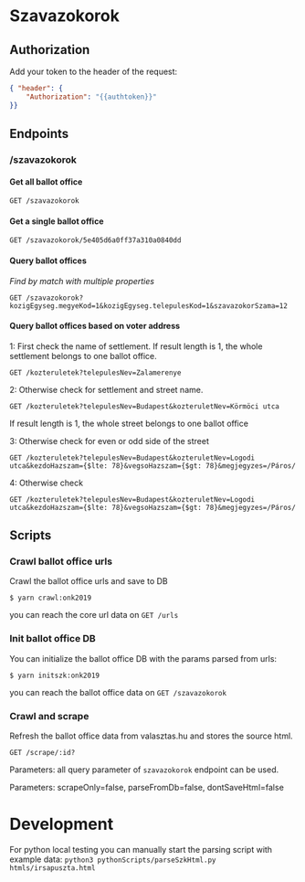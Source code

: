 # Szavazokorok

## Authorization

Add your token to the header of the request:

```json
{ "header": {
	"Authorization": "{{authtoken}}"
}}
```

## Endpoints

### /szavazokorok

#### Get all ballot office

`GET /szavazokorok`

#### Get a single ballot office

`GET /szavazokorok/5e405d6a0ff37a310a0840dd`

#### Query ballot offices

*Find by match with multiple properties*

`GET /szavazokorok?kozigEgyseg.megyeKod=1&kozigEgyseg.telepulesKod=1&szavazokorSzama=12`


#### Query ballot offices based on voter address

1: First check the name of settlement. If result length is 1, the whole settlement belongs to one ballot office.

`GET /kozteruletek?telepulesNev=Zalamerenye`

2: Otherwise check for settlement and street name. 

`GET /kozteruletek?telepulesNev=Budapest&kozteruletNev=Körmöci utca`

If result length is 1, the whole street belongs to one ballot office

3: Otherwise check for even or odd side of the street

`GET /kozteruletek?telepulesNev=Budapest&kozteruletNev=Logodi utca&kezdoHazszam={$lte: 78}&vegsoHazszam={$gt: 78}&megjegyzes=/Páros/`


4: Otherwise check 

`GET /kozteruletek?telepulesNev=Budapest&kozteruletNev=Logodi utca&kezdoHazszam={$lte: 78}&vegsoHazszam={$gt: 78}&megjegyzes=/Páros/`




## Scripts

### Crawl ballot office urls

Crawl the ballot office urls and save to DB

`$ yarn crawl:onk2019`

you can reach the core url data on `GET /urls`

### Init ballot office DB

You can initialize the ballot office DB with the params parsed from urls:

`$ yarn initszk:onk2019`

you can reach the ballot office data on `GET /szavazokorok`

### Crawl and scrape

Refresh the ballot office data from valasztas.hu and stores the source html.

`GET /scrape/:id?`

Parameters: all query parameter of `szavazokorok` endpoint can be used.

Parameters: scrapeOnly=false, parseFromDb=false, dontSaveHtml=false




# Development

For python local testing you can manually start the parsing script with example data:
`python3 pythonScripts/parseSzkHtml.py htmls/irsapuszta.html`